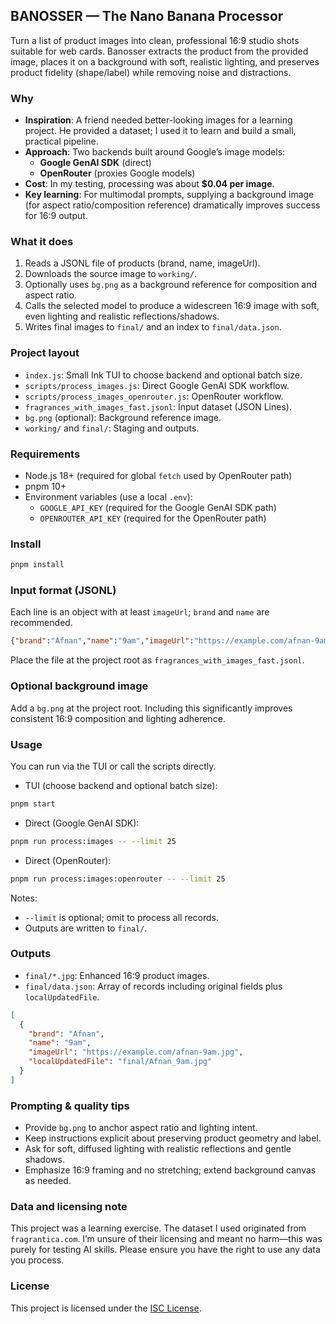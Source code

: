 ## BANOSSER — The Nano Banana Processor

Turn a list of product images into clean, professional 16:9 studio shots suitable for web cards. Banosser extracts the product from the provided image, places it on a background with soft, realistic lighting, and preserves product fidelity (shape/label) while removing noise and distractions.

### Why
- **Inspiration**: A friend needed better-looking images for a learning project. He provided a dataset; I used it to learn and build a small, practical pipeline.
- **Approach**: Two backends built around Google’s image models:
  - **Google GenAI SDK** (direct)
  - **OpenRouter** (proxies Google models)
- **Cost**: In my testing, processing was about **$0.04 per image**.
- **Key learning**: For multimodal prompts, supplying a background image (for aspect ratio/composition reference) dramatically improves success for 16:9 output.

### What it does
1. Reads a JSONL file of products (brand, name, imageUrl).
2. Downloads the source image to `working/`.
3. Optionally uses `bg.png` as a background reference for composition and aspect ratio.
4. Calls the selected model to produce a widescreen 16:9 image with soft, even lighting and realistic reflections/shadows.
5. Writes final images to `final/` and an index to `final/data.json`.

### Project layout
- `index.js`: Small Ink TUI to choose backend and optional batch size.
- `scripts/process_images.js`: Direct Google GenAI SDK workflow.
- `scripts/process_images_openrouter.js`: OpenRouter workflow.
- `fragrances_with_images_fast.jsonl`: Input dataset (JSON Lines).
- `bg.png` (optional): Background reference image.
- `working/` and `final/`: Staging and outputs.

### Requirements
- Node.js 18+ (required for global `fetch` used by OpenRouter path)
- pnpm 10+
- Environment variables (use a local `.env`):
  - `GOOGLE_API_KEY` (required for the Google GenAI SDK path)
  - `OPENROUTER_API_KEY` (required for the OpenRouter path)

### Install
```bash
pnpm install
```

### Input format (JSONL)
Each line is an object with at least `imageUrl`; `brand` and `name` are recommended.
```json
{"brand":"Afnan","name":"9am","imageUrl":"https://example.com/afnan-9am.jpg"}
```
Place the file at the project root as `fragrances_with_images_fast.jsonl`.

### Optional background image
Add a `bg.png` at the project root. Including this significantly improves consistent 16:9 composition and lighting adherence.

### Usage
You can run via the TUI or call the scripts directly.

- TUI (choose backend and optional batch size):
```bash
pnpm start
```

- Direct (Google GenAI SDK):
```bash
pnpm run process:images -- --limit 25
```

- Direct (OpenRouter):
```bash
pnpm run process:images:openrouter -- --limit 25
```

Notes:
- `--limit` is optional; omit to process all records.
- Outputs are written to `final/`.

### Outputs
- `final/*.jpg`: Enhanced 16:9 product images.
- `final/data.json`: Array of records including original fields plus `localUpdatedFile`.
```json
[
  {
    "brand": "Afnan",
    "name": "9am",
    "imageUrl": "https://example.com/afnan-9am.jpg",
    "localUpdatedFile": "final/Afnan_9am.jpg"
  }
]
```

### Prompting & quality tips
- Provide `bg.png` to anchor aspect ratio and lighting intent.
- Keep instructions explicit about preserving product geometry and label.
- Ask for soft, diffused lighting with realistic reflections and gentle shadows.
- Emphasize 16:9 framing and no stretching; extend background canvas as needed.

### Data and licensing note
This project was a learning exercise. The dataset I used originated from `fragrantica.com`. I’m unsure of their licensing and meant no harm—this was purely for testing AI skills. Please ensure you have the right to use any data you process.

### License
This project is licensed under the [ISC License](./LICENSE).
